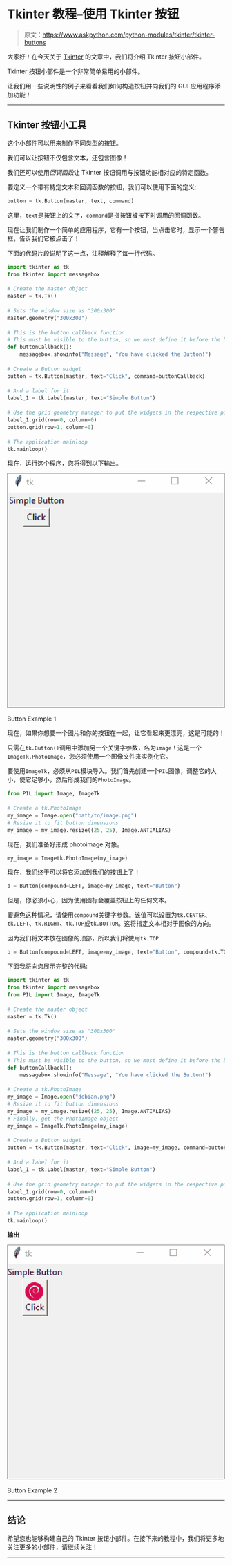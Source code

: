 # Tkinter 教程–使用 Tkinter 按钮

> 原文：<https://www.askpython.com/python-modules/tkinter/tkinter-buttons>

大家好！在今天关于 [Tkinter](https://www.askpython.com/python-modules/tkinter) 的文章中，我们将介绍 Tkinter 按钮小部件。

Tkinter 按钮小部件是一个非常简单易用的小部件。

让我们用一些说明性的例子来看看我们如何构造按钮并向我们的 GUI 应用程序添加功能！

* * *

## Tkinter 按钮小工具

这个小部件可以用来制作不同类型的按钮。

我们可以让按钮不仅包含文本，还包含图像！

我们还可以使用*回调函数*让 Tkinter 按钮调用与按钮功能相对应的特定函数。

要定义一个带有特定文本和回调函数的按钮，我们可以使用下面的定义:

```py
button = tk.Button(master, text, command)

```

这里，`text`是按钮上的文字，`command`是指按钮被按下时调用的回调函数。

现在让我们制作一个简单的应用程序，它有一个按钮，当点击它时，显示一个警告框，告诉我们它被点击了！

下面的代码片段说明了这一点，注释解释了每一行代码。

```py
import tkinter as tk
from tkinter import messagebox

# Create the master object
master = tk.Tk()

# Sets the window size as "300x300"
master.geometry("300x300")

# This is the button callback function
# This must be visible to the button, so we must define it before the button widget!
def buttonCallback():
    messagebox.showinfo("Message", "You have clicked the Button!")

# Create a Button widget
button = tk.Button(master, text="Click", command=buttonCallback)

# And a label for it
label_1 = tk.Label(master, text="Simple Button")

# Use the grid geometry manager to put the widgets in the respective position
label_1.grid(row=0, column=0)
button.grid(row=1, column=0)

# The application mainloop
tk.mainloop()

```

现在，运行这个程序，您将得到以下输出。

![Button Example 1 2](img/07ffe76351130d1125fe046c6b7fcdb6.png)

Button Example 1

现在，如果你想要一个图片和你的按钮在一起，让它看起来更漂亮，这是可能的！

只需在`tk.Button()`调用中添加另一个关键字参数，名为`image`！这是一个`ImageTk.PhotoImage`，您必须使用一个图像文件来实例化它。

要使用`ImageTk`，必须从`PIL`模块导入。我们首先创建一个`PIL`图像，调整它的大小，使它足够小，然后形成我们的`PhotoImage`。

```py
from PIL import Image, ImageTk

# Create a tk.PhotoImage
my_image = Image.open("path/to/image.png")
# Resize it to fit button dimensions
my_image = my_image.resize((25, 25), Image.ANTIALIAS)

```

现在，我们准备好形成 photoimage 对象。

```py
my_image = Imagetk.PhotoImage(my_image)

```

现在，我们终于可以将它添加到我们的按钮上了！

```py
b = Button(compound=LEFT, image=my_image, text="Button")

```

但是，你必须小心，因为使用图标会覆盖按钮上的任何文本。

要避免这种情况，请使用`compound`关键字参数。该值可以设置为`tk.CENTER`、`tk.LEFT`、`tk.RIGHT`、`tk.TOP`或`tk.BOTTOM`。这将指定文本相对于图像的方向。

因为我们将文本放在图像的顶部，所以我们将使用`tk.TOP`

```py
b = Button(compound=LEFT, image=my_image, text="Button", compound=tk.TOP)

```

下面我将向您展示完整的代码:

```py
import tkinter as tk
from tkinter import messagebox
from PIL import Image, ImageTk

# Create the master object
master = tk.Tk()

# Sets the window size as "300x300"
master.geometry("300x300")

# This is the button callback function
# This must be visible to the button, so we must define it before the button widget!
def buttonCallback():
    messagebox.showinfo("Message", "You have clicked the Button!")

# Create a tk.PhotoImage
my_image = Image.open("debian.png")
# Resize it to fit button dimensions
my_image = my_image.resize((25, 25), Image.ANTIALIAS)
# Finally, get the PhotoImage object
my_image = ImageTk.PhotoImage(my_image)

# Create a Button widget
button = tk.Button(master, text="Click", image=my_image, command=buttonCallback, compound=tk.TOP)

# And a label for it
label_1 = tk.Label(master, text="Simple Button")

# Use the grid geometry manager to put the widgets in the respective position
label_1.grid(row=0, column=0)
button.grid(row=1, column=0)

# The application mainloop
tk.mainloop()

```

**输出**

![Button Example 2](img/f0025773a3620a9483f34462294c625c.png)

Button Example 2

* * *

## 结论

希望您也能够构建自己的 Tkinter 按钮小部件。在接下来的教程中，我们将更多地关注更多的小部件，请继续关注！

* * *
